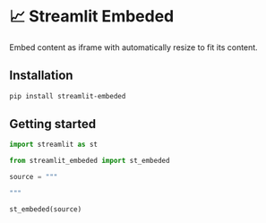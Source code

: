 # 📈 Streamlit Embeded

Embed content as iframe with automatically resize to fit its content.

## Installation

```sh
pip install streamlit-embeded
```

## Getting started

```python
import streamlit as st

from streamlit_embeded import st_embeded

source = """

"""

st_embeded(source)
```
